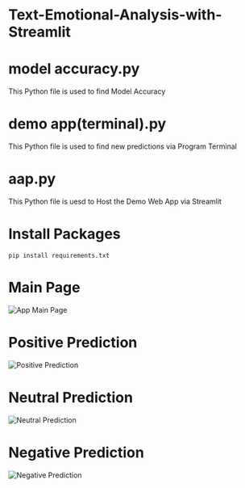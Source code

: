 # Text-Emotional-Analysis-with-Streamlit
# model accuracy.py
This Python file is used to find Model Accuracy
# demo app(terminal).py
This Python file is used to find new predictions via Program Terminal
# aap.py
This Python file is uesd to Host the Demo Web App via Streamlit

# Install Packages
    pip install requirements.txt

# Main Page
![App Main Page](https://github.com/user-attachments/assets/18fb4f28-a3dd-4158-9dac-23d00d3925c7)

# Positive Prediction
![Positive Prediction](https://github.com/user-attachments/assets/0e3c2a02-dbfd-4311-bbbd-2934c1b0bde6)

# Neutral Prediction
![Neutral Prediction](https://github.com/user-attachments/assets/fe17a509-9fb7-42e2-ba15-a56994d418ca)

# Negative Prediction
![Negative Prediction](https://github.com/user-attachments/assets/707c80c4-8a9f-4594-a77a-812d62773981)
